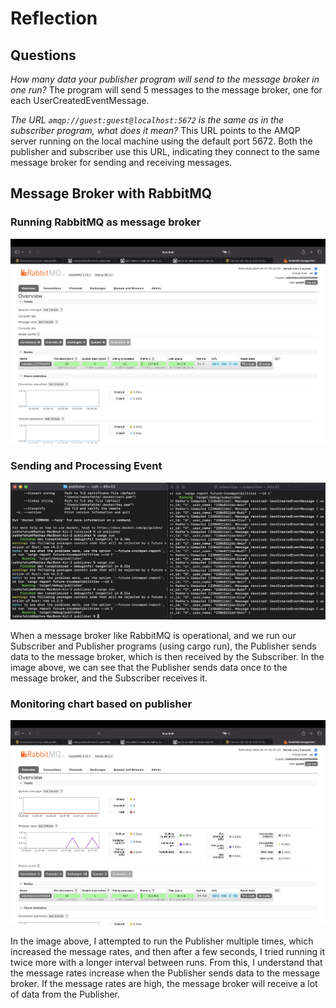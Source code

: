 # Reflection
## Questions
*How many data your publisher program will send to the message broker in one run?*
The program will send 5 messages to the message broker, one for each UserCreatedEventMessage.

*The URL `amqp://guest:guest@localhost:5672` is the same as in the subscriber program, what does it mean?*
This URL points to the AMQP server running on the local machine using the default port 5672. Both the publisher and subscriber use this URL, indicating they connect to the same message broker for sending and receiving messages.
## Message Broker with RabbitMQ
### Running RabbitMQ as message broker
<img src="images/image0.png">

### Sending and Processing Event
<img src="images/image1.png">

When a message broker like RabbitMQ is operational, and we run our Subscriber and Publisher programs (using cargo run), the Publisher sends data to the message broker, which is then received by the Subscriber. In the image above, we can see that the Publisher sends data once to the message broker, and the Subscriber receives it.

### Monitoring chart based on publisher
<img src="images/image2.png">

In the image above, I attempted to run the Publisher multiple times, which increased the message rates, and then after a few seconds, I tried running it twice more with a longer interval between runs. From this, I understand that the message rates increase when the Publisher sends data to the message broker. If the message rates are high, the message broker will receive a lot of data from the Publisher.